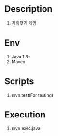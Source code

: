 # Description
1. 지뢰찾기 게임

# Env
1. Java 1.8+
2. Maven

# Scripts
1. mvn test(For testing)

# Execution
1. mvn exec:java
